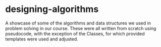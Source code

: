 # designing-algorithms

A showcase of some of the algorithms and data structures we used in problem solving in our course.
These were all written from scratch using pseudocode, with the exception of the Classes, for
which provided templates were used and adjusted.